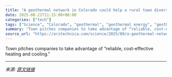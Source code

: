 ```yaml
---
title: "A geothermal network in Colorado could help a rural town diversify its economy"
date: 2025-08-21T11:15:00+08:00
categories: ["tech"]
tags: ["Science", "Colorado", "geothermal", "geothermal energy", "geothermal power", "syndication"]
summary: "Town pitches companies to take advantage of “reliable, cost-effective heating and cooling.\""
source_url: "https://arstechnica.com/science/2025/08/a-geothermal-network-in-colorado-could-help-a-rural-town-diversify-its-economy/"
---
```


Town pitches companies to take advantage of “reliable, cost-effective heating and cooling."

---

*来源: [原文链接](https://arstechnica.com/science/2025/08/a-geothermal-network-in-colorado-could-help-a-rural-town-diversify-its-economy/)*
